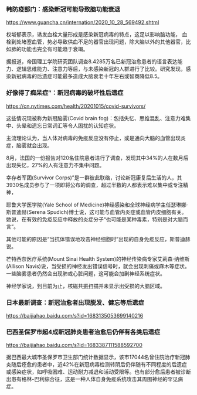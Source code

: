 ### 韩防疫部门：感染新冠可能导致脑功能衰退
https://www.guancha.cn/internation/2020_10_28_569492.shtml

权埈郁表示，诱发血栓大量形成是感染新冠病毒的特点，这足以影响脑功能，
血栓到处堵塞血管，势必导致供血不足的器官出现问题，除大脑以外的其他器官，比如肺的功能也完全有可能趋于衰竭。

据报道，帝国理工学院研究团队调查8.4285万名已新冠治愈患者的语言表达能力、逻辑思维能力、注意力等后，与未感染新冠的人群进行了比较。研究发现，感染新冠病毒的后遗症可能最多造成大脑衰老十年左右或智商降低8.5。

### 好像得了痴呆症”：新冠病毒的破坏性后遗症
https://cn.nytimes.com/health/20201015/covid-survivors/

这些情况现被称为新冠脑雾(Covid brain fog)：包括失忆、思维混乱、注意力难集中、头晕和遗忘日常词汇等令人困扰的认知症状。

主流理论认为，当人体对病毒的免疫反应没有停止，或是通向大脑的血管出现炎症，脑雾就会出现。

8月，法国的一份报告对120名住院患者进行了调查，发现其中34%的人在数月后出现失忆，27%的人有注意力不集中问题。

幸存者军团(Survivor Corps)”是一群彼此联络，讨论新冠康复后生活的人，其3930名成员参与了一项即将公布的调查，超过半数的人都表示难以集中或专注精神，

耶鲁大学医学院(Yale School of Medicine)神经感染和全球神经病学主任瑟琳娜·斯普迪赫(Serena Spudich)博士说，这可能与血管内炎症或血管内皮细胞有关。她说，在有效的免疫反应中释放的炎症分子“也可能是某种毒素，特别是对大脑而言”。

其他可能的原因是“当抗体错误地攻击神经细胞时”出现的自身免疫反应，斯普迪赫说。

芒特西奈医疗系统(Mount Sinai Health System)的神经传染病专家艾莉森·纳维斯(Allison Navis)说，当受损的神经发出错误信号时，就会出现刺痛或麻木等症状。一些脑雾患者仍然会出现肺或心脏问题，这可能会加剧神经系统症状。

神经学家说，到目前为止，核磁共振扫描并未显示出受损的大脑区域。

### 日本最新调查：新冠治愈者出现脱发、健忘等后遗症
https://baijiahao.baidu.com/s?id=1683135053699140216

### 巴西圣保罗市超4成新冠肺炎患者治愈后仍伴有各类后遗症
https://baijiahao.baidu.com/s?id=1683387111588592700

据巴西最大城市圣保罗市卫生部门统计数据显示，该市17044名曾住院治疗新冠肺炎随后痊愈的患者中，近42%在新冠病毒检测转阴后仍伴随有不同程度的后遗症或感染症状，如呼吸困难、运动耐力减退和活动受限等。也有部分愈后患者被诊断出患有格林-巴利综合征，这是一种人体自身免疫系统攻击其周围神经的罕见病症。
